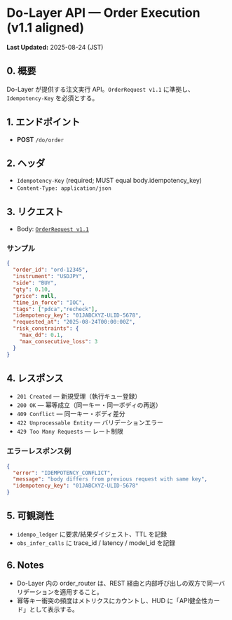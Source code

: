 # Do-Layer API — Order Execution (v1.1 aligned)
**Last Updated:** 2025-08-24 (JST)

## 0. 概要
Do-Layer が提供する注文実行 API。`OrderRequest v1.1` に準拠し、`Idempotency-Key` を必須とする。

## 1. エンドポイント
- **POST** `/do/order`

## 2. ヘッダ
- `Idempotency-Key` (required; MUST equal body.idempotency_key)  
- `Content-Type: application/json`

## 3. リクエスト
- Body: [`OrderRequest v1.1`](../architecture/contracts/OrderRequest.md)

### サンプル
```json
{
  "order_id": "ord-12345",
  "instrument": "USDJPY",
  "side": "BUY",
  "qty": 0.10,
  "price": null,
  "time_in_force": "IOC",
  "tags": ["pdca","recheck"],
  "idempotency_key": "01JABCXYZ-ULID-5678",
  "requested_at": "2025-08-24T00:00:00Z",
  "risk_constraints": {
    "max_dd": 0.1,
    "max_consecutive_loss": 3
  }
}
```

## 4. レスポンス
- `201 Created` — 新規受理（執行キュー登録）  
- `200 OK` — 幂等成立（同一キー・同一ボディの再送）  
- `409 Conflict` — 同一キー・ボディ差分  
- `422 Unprocessable Entity` — バリデーションエラー  
- `429 Too Many Requests` — レート制限

### エラーレスポンス例
```json
{
  "error": "IDEMPOTENCY_CONFLICT",
  "message": "body differs from previous request with same key",
  "idempotency_key": "01JABCXYZ-ULID-5678"
}
```

## 5. 可観測性
- `idempo_ledger` に要求/結果ダイジェスト、TTL を記録  
- `obs_infer_calls` に trace_id / latency / model_id を記録  

## 6. Notes
- Do-Layer 内の order_router は、REST 経由と内部呼び出しの双方で同一バリデーションを適用すること。  
- 幂等キー衝突の頻度はメトリクスにカウントし、HUD に「API健全性カード」として表示する。
